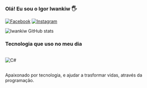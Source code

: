 ### Olá! Eu sou o Igor Iwankiw 🖐️

[![Facebook](https://img.shields.io/badge/Facebook-1877F2?style=for-the-badge&logo=facebook&logoColor=white)](https://www.facebook.com/share/ddxZvZ1VVzicvcrf/?mibextid=qi2Omg)
[![Instagram](https://img.shields.io/badge/Instagram-E4405F?style=for-the-badge&logo=instagram&logoColor=white)](https://www.instagram.com/igor.iwankiw?igsh=bm9oMDYwdmgxdTB6)



![Iwankiw GitHub stats](https://github-readme-stats.vercel.app/api?username=Igoriwankiw&show_icons=true&theme=onedark)

### Tecnologia que uso no meu dia

<div style="display: inline_block"><br/>
  <img align="center" alt="C#" src="https://img.shields.io/badge/C%23-239120?style=for-the-badge&logo=c-sharp&logoColor=white" />
</div><br/>

Apaixonado por tecnologia, e ajudar a trasformar vidas, através da programação.

